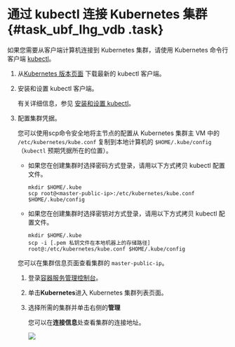 # 通过 kubectl 连接 Kubernetes 集群 {#task_ubf_lhg_vdb .task}

如果您需要从客户端计算机连接到 Kubernetes 集群，请使用 Kubernetes 命令行客户端 [kubectl](https://kubernetes.io/docs/user-guide/kubectl/)。

1.  从[Kubernetes 版本页面](https://github.com/kubernetes/kubernetes/blob/master/CHANGELOG.md) 下载最新的 kubectl 客户端。 
2.  安装和设置 kubectl 客户端。 

    有关详细信息，参见 [安装和设置 kubectl](https://kubernetes.io/docs/tasks/kubectl/install/)。

3.  配置集群凭据。 

    您可以使用scp命令安全地将主节点的配置从 Kubernetes 集群主 VM 中的 `/etc/kubernetes/kube.conf` 复制到本地计算机的 `$HOME/.kube/config`（`kubectl` 预期凭据所在的位置）。

    -   如果您在创建集群时选择密码方式登录，请用以下方式拷贝 kubectl 配置文件。

        ```
        mkdir $HOME/.kube
        scp root@<master-public-ip>:/etc/kubernetes/kube.conf $HOME/.kube/config
        ```

    -   如果您在创建集群时选择密钥对方式登录，请用以下方式拷贝 kubectl 配置文件。

        ```
        mkdir $HOME/.kube
        scp -i [.pem 私钥文件在本地机器上的存储路径] root@:/etc/kubernetes/kube.conf $HOME/.kube/config
        ```

    您可以在集群信息页面查看集群的 `master-public-ip`。

    1.  登录[容器服务管理控制台](https://cs.console.aliyun.com)。 
    2.  单击**Kubernetes**进入 Kubernetes 集群列表页面。 
    3.  选择所需的集群并单击右侧的**管理** 

        您可以在**连接信息**处查看集群的连接地址。

        ![](http://static-aliyun-doc.oss-cn-hangzhou.aliyuncs.com/assets/img/16645/15382910609791_zh-CN.png)


